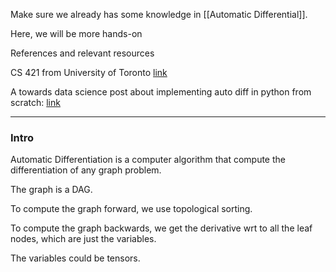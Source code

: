 Make sure we already has some knowledge in [[Automatic Differential]]. 

Here, we will be more hands-on 

References and relevant resources

CS 421 from University of Toronto [link](https://www.cs.toronto.edu/~rgrosse/courses/csc421_2019/)

A towards data science post about implementing auto diff in python from scratch: [link](https://towardsdatascience.com/build-your-own-automatic-differentiation-program-6ecd585eec2a)


---
### **Intro** 

Automatic Differentiation is a computer algorithm that compute the differentiation of any graph problem. 

The graph is a DAG. 

To compute the graph forward, we use topological sorting. 

To compute the graph backwards, we get the derivative wrt to all the leaf nodes, which are just the variables. 

The variables could be tensors. 



